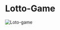 # Lotto-Game

![Loto-game](https://user-images.githubusercontent.com/19424324/235359519-5d13b1da-86a2-4a43-90d0-b05b7ee326cf.png)
